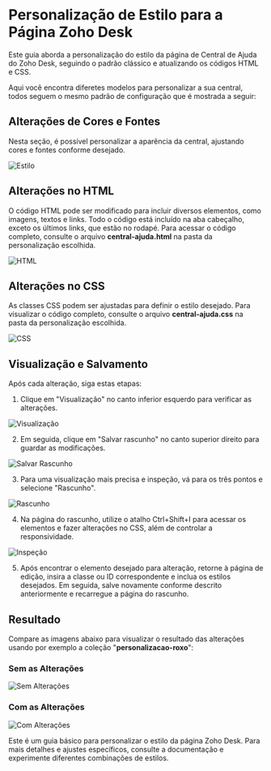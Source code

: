 # Personalização de Estilo para a Página Zoho Desk

Este guia aborda a personalização do estilo da página de Central de Ajuda do Zoho Desk, seguindo o padrão clássico e atualizando os códigos HTML e CSS.

Aqui você encontra diferetes modelos para personalizar a sua central, todos seguem o mesmo padrão de configuração que é mostrada a seguir:

## Alterações de Cores e Fontes

Nesta seção, é possível personalizar a aparência da central, ajustando cores e fontes conforme desejado.

![Estilo](https://github.com/webpeakbrazil/central-ajuda-personalizacao/assets/70151554/9eaff9f7-cb4d-435a-87c7-1d2d38395bfa)

## Alterações no HTML

O código HTML pode ser modificado para incluir diversos elementos, como imagens, textos e links. Todo o código está incluído na aba cabeçalho, exceto os últimos links, que estão no rodapé. Para acessar o código completo, consulte o arquivo **central-ajuda.html** na pasta da personalização escolhida.

![HTML](https://github.com/webpeakbrazil/central-ajuda-personalizacao/assets/70151554/5db04e4a-0245-4b36-b62e-3aed825398f7)

## Alterações no CSS

As classes CSS podem ser ajustadas para definir o estilo desejado. Para visualizar o código completo, consulte o arquivo **central-ajuda.css** na pasta da personalização escolhida.

![CSS](https://github.com/webpeakbrazil/central-ajuda-personalizacao/assets/70151554/ad334b89-fc2b-4d4a-a547-022ff6d98b98)

## Visualização e Salvamento

Após cada alteração, siga estas etapas:

1. Clique em "Visualização" no canto inferior esquerdo para verificar as alterações.

![Visualização](https://github.com/webpeakbrazil/central-ajuda-personalizacao/assets/70151554/cd0bf5d1-5db2-489a-b8c0-8e735226f6eb)

2. Em seguida, clique em "Salvar rascunho" no canto superior direito para guardar as modificações.

![Salvar Rascunho](https://github.com/webpeakbrazil/central-ajuda-personalizacao/assets/70151554/e1dfd3c9-cd93-4693-8b98-04e1abb5bfbf)

3. Para uma visualização mais precisa e inspeção, vá para os três pontos e selecione "Rascunho".

![Rascunho](https://github.com/webpeakbrazil/central-ajuda-personalizacao/assets/70151554/be71b4b8-7066-49fb-a25d-7fa7eb2f88d7)

4. Na página do rascunho, utilize o atalho Ctrl+Shift+I para acessar os elementos e fazer alterações no CSS, além de controlar a responsividade.

![Inspeção](https://github.com/webpeakbrazil/central-ajuda-personalizacao/assets/70151554/c111cf97-f54d-4932-8d98-849d204836e5)

5. Após encontrar o elemento desejado para alteração, retorne à página de edição, insira a classe ou ID correspondente e inclua os estilos desejados. Em seguida, salve novamente conforme descrito anteriormente e recarregue a página do rascunho.

## Resultado

Compare as imagens abaixo para visualizar o resultado das alterações usando por exemplo a coleção "**personalizacao-roxo**":

### Sem as Alterações

![Sem Alterações](https://github.com/webpeakbrazil/central-ajuda-personalizacao/assets/70151554/55993e9c-86ec-4593-853d-d0f162b922c5)

### Com as Alterações

![Com Alterações](https://github.com/webpeakbrazil/central-ajuda-personalizacao/assets/70151554/ac7513c9-e757-4291-ab87-0a22f8ca3ed6)

Este é um guia básico para personalizar o estilo da página Zoho Desk. Para mais detalhes e ajustes específicos, consulte a documentação e experimente diferentes combinações de estilos.
